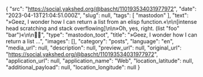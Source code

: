 {
  "src": "https://social.yakshed.org/@bascht/110193534031977972",
  "date": "2023-04-13T21:04:51.000Z",
  "slug": null,
  "tags": [
    "mastodon"
  ],
  "text": "»Geez, I wonder how I can return a list from an elisp function.«\n\n[intense head scratching and stack overflowing]\n\n»Oh, yes, right. (list \"foo\" \"bar\")«\n\n🤦‍♂️",
  "type": "mastodon_toot",
  "title": "»Geez, I wonder how I can return a list …",
  "images": [],
  "category": "posts",
  "language": "en",
  "media_url": null,
  "description": null,
  "preview_url": null,
  "original_url": "https://social.yakshed.org/@bascht/110193534031977972",
  "application_url": null,
  "application_name": "Web",
  "location_latitude": null,
  "additional_payload": null,
  "location_longitude": null
}